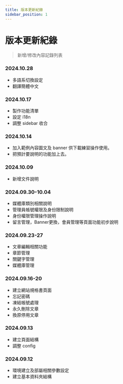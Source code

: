 ```yaml
---
title: 版本更新紀錄
sidebar_position: 1
---
```


# 版本更新紀錄

> 新增/修改內容記錄列表

### 2024.10.28

-   多語系切換設定
-   翻譯簡體中文

### 2024.10.17

-   製作功能清單
-   設定 i18n
-   調整 sidebar 收合

### 2024.10.14

-   加入範例內容圖文及 banner 供下載練習操作使用。
-   把預計要說明的功能加上去。

### 2024.10.09

-   新增文件說明

### 2024.09.30-10.04

-   媒體庫類別相關說明
-   管理員帳號權限及身份限制說明
-   身份權限管理操作說明
-   留言管理，Banner更換，會員管理等頁面功能初步說明

### 2024.09.23-27

-   文章編輯相關功能
-   章節管理
-   關鍵字管理
-   媒體庫管理

### 2024.09.16-20

-   建立網站規格書頁面
-   忘記密碼
-   凍結帳號處理
-   永久刪除文章
-   換原停用文章

### 2024.09.13

-   建立頁面結構
-   調整 config

### 2024.09.12

-   環境建立及部屬相關參數設定
-   建立基本資料夾結構
